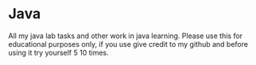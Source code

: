 # Java
All my java lab tasks and other work in java learning. Please use this for educational purposes only, if you use give credit to my github and before using it try yourself 5 10 times.
